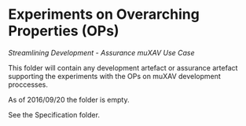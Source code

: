 # Experiments on Overarching Properties (OPs)
*Streamlining Development - Assurance muXAV Use Case*


This folder will contain any development artefact or assurance artefact
supporting the experiments with the OPs on muXAV development proccesses.

As of 2016/09/20 the folder is empty.

See the Specification folder.

